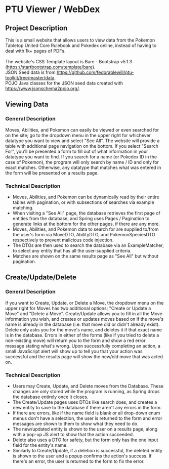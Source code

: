 # PTU Viewer / WebDex

## Project Description

This is a small website that allows users to view data from the Pokemon Tabletop United Core Rulebook and Pokedex
online, instead of having to deal with 1k+ pages of PDFs.
<br>
<br>
The website's CSS Template layout is Bare - Bootstrap v5.1.3 (https://startbootstrap.com/template/bare).
<br>
JSON Seed data is from https://github.com/fedorablewill/ptu-toolkit/tree/master/data.
<br>
POJO Java classes for the JSON seed data created with https://www.jsonschema2pojo.org/.

## Viewing Data

### General Description

Moves, Abilities, and Pokemon can easily be viewed or even searched for on the site; go to the dropdown menu in the
upper right
for whichever datatype you want to view and select "See All". The website will provide a table with additional page
navigation on the bottom. If you select "Search For", you'll be presented a form to fill out of what information in your
datatype you want to find. If you search for a name (or Pokedex ID in the case of Pokemon), the program will only search
by name / ID
and only for exact matches. Otherwise, any datatype that matches what was entered in the form will be presented on a
results page.

### Technical Description

- Moves, Abilities, and Pokemon can be dynamically read by their entire tables with pagination, or with subsections of
  searches via example matching.
- When visiting a "See All" page, the database retrieves the first page of entities from the database, and Spring uses
  Pages / Pagination to generate links at the bottom for the other pages, if there are any more.
- Moves, Abilities, and Pokemon data to search for are supplied to/from the user's form via MoveDTO, AbilityDTO, and
  PokemonSpeciesDTO
  respectively to prevent malicious code injection.
- The DTOs are then used to search the database via an ExampleMatcher, to select any entity that has all the
  user-supplied criteria.
- Matches are shown on the same results page as "See All" but without pagination.

## Create/Update/Delete

### General Description

If you want to Create, Update, or Delete a Move, the dropdown menu on the upper right for Moves has two additional
options; "Create or Update a Move" and "Delete a Move". Create/Update allows you to fill in all the Move information you
wish, and creates or updates moves based on if the move's name is already in the database (i.e. that move did or didn't
already exist). Delete only asks you for the move's name, and deletes it if that exact name is in the database. Errors
in either of the forms (like if you tried to delete a non-existing move) will return you to the form and show a red
error message stating what's wrong. Upon successfully completing an action, a small JavaScript alert will show up to
tell you that your action was successful and the results page will show the new/old move that was acted on.

### Technical Description

- Users may Create, Update, and Delete moves from the Database. These changes are only stored while the program is
  running, as Spring drops the database entirely once it closes.
- The Create/Update pages uses DTOs like search does, and creates a new entity to save to the database if there aren't
  any errors in the form.
- If there are errors, like if the name field is blank or all drop-down enum menus don't have a selection, the user is
  returned to the form and error messages are shown to them to show what they need to do.
- The new/updated entity is shown to the user on a results page, along with a pop-up JS alert to show that the action
  succeeded.
- Delete also uses a DTO for safety, but the form only has the one input field for the entity's name.
- Similarly to Create/Update, if a deletion is successful, the deleted entity is shown to the user and a popup confirms
  the action's success. If there's an error, the user is returned to the form to fix the error.
